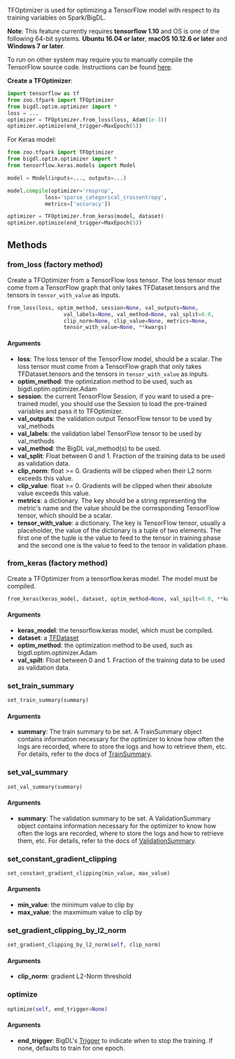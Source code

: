 TFOptimizer is used for optimizing a TensorFlow model with respect to its training variables
on Spark/BigDL.

__Note__: This feature currently requires __tensorflow 1.10__ and OS is one of the following 64-bit systems.
__Ubuntu 16.04 or later__, __macOS 10.12.6 or later__ and __Windows 7 or later__.

To run on other system may require you to manually compile the TensorFlow source code. Instructions can
be found [here](https://github.com/tensorflow/tensorflow/tree/v1.10.0/tensorflow/java).

**Create a TFOptimizer**:
```python
import tensorflow as tf
from zoo.tfpark import TFOptimizer
from bigdl.optim.optimizer import *
loss = ...
optimizer = TFOptimizer.from_loss(loss, Adam(1e-3))
optimizer.optimize(end_trigger=MaxEpoch(5))
```

For Keras model:

```python
from zoo.tfpark import TFOptimizer
from bigdl.optim.optimizer import *
from tensorflow.keras.models import Model

model = Model(inputs=..., outputs=...)

model.compile(optimizer='rmsprop',
            loss='sparse_categorical_crossentropy',
            metrics=['accuracy'])

optimizer = TFOptimizer.from_keras(model, dataset)
optimizer.optimize(end_trigger=MaxEpoch(5))
```

## Methods

### from_loss (factory method)

Create a TFOptimizer from a TensorFlow loss tensor.
The loss tensor must come from a TensorFlow graph that only takes TFDataset.tensors and
the tensors in `tensor_with_value` as inputs.

```python
from_loss(loss, optim_method, session=None, val_outputs=None,
                  val_labels=None, val_method=None, val_split=0.0,
                  clip_norm=None, clip_value=None, metrics=None,
                  tensor_with_value=None, **kwargs)
```

#### Arguments


* **loss**: The loss tensor of the TensorFlow model, should be a scalar.
            The loss tensor must come from a TensorFlow graph that only takes TFDataset.tensors and
            the tensors in `tensor_with_value` as inputs.
* **optim_method**: the optimization method to be used, such as bigdl.optim.optimizer.Adam
* **session**: the current TensorFlow Session, if you want to used a pre-trained model,
             you should use the Session to load the pre-trained variables and pass it to TFOptimizer.
* **val_outputs**: the validation output TensorFlow tensor to be used by val_methods
* **val_labels**: the validation label TensorFlow tensor to be used by val_methods
* **val_method**: the BigDL val_method(s) to be used.
* **val_split**: Float between 0 and 1. Fraction of the training data to be used as
               validation data. 
* **clip_norm**: float >= 0. Gradients will be clipped when their L2 norm exceeds
               this value.
* **clip_value**: float >= 0. Gradients will be clipped when their absolute value
                exceeds this value.
* **metrics**: a dictionary. The key should be a string representing the metric's name
             and the value should be the corresponding TensorFlow tensor, which should be a scalar.
* **tensor_with_value**: a dictionary. The key is TensorFlow tensor, usually a
                      placeholder, the value of the dictionary is a tuple of two elements. The first one of
                      the tuple is the value to feed to the tensor in training phase and the second one
                      is the value to feed to the tensor in validation phase.


### from_keras (factory method)

Create a TFOptimizer from a tensorflow.keras model. The model must be compiled.

```python
from_keras(keras_model, dataset, optim_method=None, val_spilt=0.0, **kwargs)
```

#### Arguments

* **keras_model**: the tensorflow.keras model, which must be compiled.
* **dataset**: a [TFDataset](./tf-dataset.md)
* **optim_method**: the optimization method to be used, such as bigdl.optim.optimizer.Adam
* **val_spilt**: Float between 0 and 1. Fraction of the training data to be used as
      validation data.


### set_train_summary

```python
set_train_summary(summary)
```

#### Arguments

* **summary**: The train summary to be set. A TrainSummary object contains information
               necessary for the optimizer to know how often the logs are recorded,
               where to store the logs and how to retrieve them, etc. For details,
               refer to the docs of [TrainSummary](https://bigdl-project.github.io/0.9.0/#ProgrammingGuide/visualization/).

### set_val_summary

```python
set_val_summary(summary)
```

#### Arguments

* **summary**: The validation summary to be set. A ValidationSummary object contains information
               necessary for the optimizer to know how often the logs are recorded,
               where to store the logs and how to retrieve them, etc. For details,
               refer to the docs of [ValidationSummary](https://bigdl-project.github.io/0.9.0/#ProgrammingGuide/visualization/).
               

### set_constant_gradient_clipping

```python
set_constant_gradient_clipping(min_value, max_value)
```

#### Arguments

* **min_value**: the minimum value to clip by
* **max_value**: the maxmimum value to clip by


### set_gradient_clipping_by_l2_norm

```python
set_gradient_clipping_by_l2_norm(self, clip_norm)
```

#### Arguments

* **clip_norm**: gradient L2-Norm threshold


### optimize

```python
optimize(self, end_trigger=None)
```

#### Arguments

* **end_trigger**: BigDL's [Trigger](https://bigdl-project.github.io/0.9.0/#APIGuide/Triggers/) to indicate when to stop the training. If none, defaults to
                   train for one epoch.